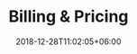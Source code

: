 ---
title: "Billing & Pricing"
date: 2018-12-28T11:02:05+06:00
icon: "ti-credit-card"
description: "Learn about how pricing works"
type : "pages"
---